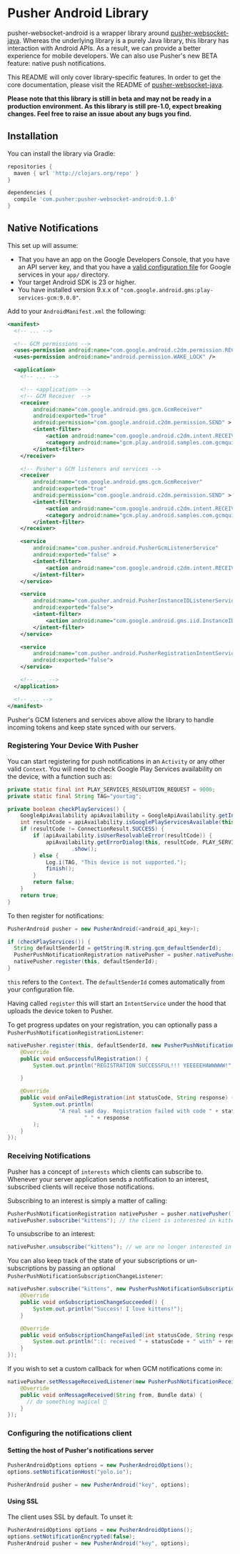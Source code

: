 # Pusher Android Library

pusher-websocket-android is a wrapper library around [pusher-websocket-java](https://github.com/pusher/pusher-websocket-java). Whereas the underlying library is a purely Java library, this library has interaction with Android APIs. As a result, we can provide a better experience for mobile developers. We can also use Pusher's new BETA feature: native push notifications.

This README will only cover library-specific features. In order to get the core documentation, please visit the README of [pusher-websocket-java](https://github.com/pusher/pusher-websocket-java).

**Please note that this library is still in beta and may not be ready in a production environment. As this library is still pre-1.0, expect breaking changes. Feel free to raise an issue about any bugs you find.**

## Installation

You can install the library via Gradle:

```groovy
repositories {
  maven { url 'http://clojars.org/repo' }
}

dependencies {
  compile 'com.pusher:pusher-websocket-android:0.1.0'
}
```

## Native Notifications

This set up will assume:

* That you have an app on the Google Developers Console, that you have an API server key, and that you have a [valid configuration file](https://developers.google.com/cloud-messaging/android/client#get-config) for Google services in your `app/` directory.
* Your target Android SDK is 23 or higher.
* You have installed version 9.x.x of `"com.google.android.gms:play-services-gcm:9.0.0"`.

Add to your `AndroidManifest.xml` the following:

```xml
<manifest>
  <!-- ... -->

  <!-- GCM permissions -->
  <uses-permission android:name="com.google.android.c2dm.permission.RECEIVE" />
  <uses-permission android:name="android.permission.WAKE_LOCK" />

  <application>
    <!-- ... -->

    <!-- <application> -->
    <!-- GCM Receiver  -->
    <receiver
        android:name="com.google.android.gms.gcm.GcmReceiver"
        android:exported="true"
        android:permission="com.google.android.c2dm.permission.SEND" >
        <intent-filter>
            <action android:name="com.google.android.c2dm.intent.RECEIVE" />
            <category android:name="gcm.play.android.samples.com.gcmquickstart" />
        </intent-filter>
    </receiver>

    <!-- Pusher's GCM listeners and services -->
    <receiver
        android:name="com.google.android.gms.gcm.GcmReceiver"
        android:exported="true"
        android:permission="com.google.android.c2dm.permission.SEND" >
        <intent-filter>
            <action android:name="com.google.android.c2dm.intent.RECEIVE" />
            <category android:name="gcm.play.android.samples.com.gcmquickstart" />
        </intent-filter>
    </receiver>

    <service
        android:name="com.pusher.android.PusherGcmListenerService"
        android:exported="false" >
        <intent-filter>
            <action android:name="com.google.android.c2dm.intent.RECEIVE" />
        </intent-filter>
    </service>

    <service
        android:name="com.pusher.android.PusherInstanceIDListenerService"
        android:exported="false">
        <intent-filter>
            <action android:name="com.google.android.gms.iid.InstanceID"/>
        </intent-filter>
    </service>

    <service
        android:name="com.pusher.android.PusherRegistrationIntentService"
        android:exported="false">
    </service>

    <!-- ... -->
  </application>

  <!-- ... -->
</manifest>
```

Pusher's GCM listeners and services above allow the library to handle incoming tokens and keep state synced with our servers.

### Registering Your Device With Pusher

You can start registering for push notifications in an `Activity` or any other valid `Context`. You will need to check Google Play Services availability on the device, with a function such as:

```java
private static final int PLAY_SERVICES_RESOLUTION_REQUEST = 9000;
private static final String TAG="yourtag";

private boolean checkPlayServices() {
    GoogleApiAvailability apiAvailability = GoogleApiAvailability.getInstance();
    int resultCode = apiAvailability.isGooglePlayServicesAvailable(this);
    if (resultCode != ConnectionResult.SUCCESS) {
        if (apiAvailability.isUserResolvableError(resultCode)) {
            apiAvailability.getErrorDialog(this, resultCode, PLAY_SERVICES_RESOLUTION_REQUEST)
                    .show();
        } else {
            Log.i(TAG, "This device is not supported.");
            finish();
        }
        return false;
    }
    return true;
}
```

To then register for notifications:

```java
PusherAndroid pusher = new PusherAndroid(<android_api_key>);

if (checkPlayServices()) {
  String defaultSenderId = getString(R.string.gcm_defaultSenderId);
  PusherPushNotificationRegistration nativePusher = pusher.nativePusher();
  nativePusher.register(this, defaultSenderId);
}
```

`this` refers to the `Context`. The `defaultSenderId` comes automatically from your configuration file.

Having called `register` this will start an `IntentService` under the hood that uploads the device token to Pusher.

To get progress updates on your registration, you can optionally pass a `PusherPushNotificationRegistrationListener`:

```java
nativePusher.register(this, defaultSenderId, new PusherPushNotificationRegistrationListener() {
    @Override
    public void onSuccessfulRegistration() {
        System.out.println("REGISTRATION SUCCESSFUL!!! YEEEEEHAWWWWW!");

    }

    @Override
    public void onFailedRegistration(int statusCode, String response) {
        System.out.println(
                "A real sad day. Registration failed with code " + statusCode +
                        " " + response
        );
    }
});
```

### Receiving Notifications

Pusher has a concept of `interests` which clients can subscribe to. Whenever your server application sends a notification to an interest, subscribed clients will receive those notifications.

Subscribing to an interest is simply a matter of calling:

```java
PusherPushNotificationRegistration nativePusher = pusher.nativePusher();
nativePusher.subscribe("kittens"); // the client is interested in kittens
```

To unsubscribe to an interest:

```java
nativePusher.unsubscribe("kittens"); // we are no longer interested in kittens
```

You can also keep track of the state of your subscriptions or un-subscriptions by passing an optional `PusherPushNotificationSubscriptionChangeListener`:


```java
nativePusher.subscribe("kittens", new PusherPushNotificationSubscriptionChangeListener() {
    @Override
    public void onSubscriptionChangeSucceeded() {
        System.out.println("Success! I love kittens!");
    }

    @Override
    public void onSubscriptionChangeFailed(int statusCode, String response) {
        System.out.println(":(: received " + statusCode + " with" + response);
    }
});
```

If you wish to set a custom callback for when GCM notifications come in:

```java
nativePusher.setMessageReceivedListener(new PusherPushNotificationReceivedListener() {
    @Override
    public void onMessageReceived(String from, Bundle data) {
      // do something magical 🔮
    }
});
```

### Configuring the notifications client

#### Setting the host of Pusher's notifications server

```java
PusherAndroidOptions options = new PusherAndroidOptions();
options.setNotificationHost("yolo.io");

PusherAndroid pusher = new PusherAndroid("key", options);
```

#### Using SSL

The client uses SSL by default. To unset it:

```java
PusherAndroidOptions options = new PusherAndroidOptions();
options.setNotificationEncrypted(false);
PusherAndroid pusher = new PusherAndroid("key", options);
```
